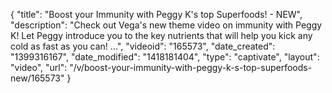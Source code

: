 {
    "title": "Boost your Immunity with Peggy K's top Superfoods! - NEW",
    "description": "Check out Vega's new theme video on immunity with Peggy K! Let Peggy introduce you to the key nutrients that will help you kick any cold as fast as you can! ...",
    "videoid": "165573",
    "date_created": "1399316167",
    "date_modified": "1418181404",
    "type": "captivate",
    "layout": "video",
    "url": "\/v\/boost-your-immunity-with-peggy-k-s-top-superfoods-new\/165573"
}